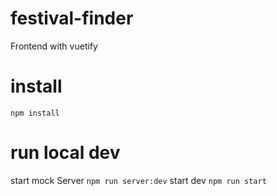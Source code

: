 # festival-finder
Frontend with vuetify

# install

`npm install`

# run local dev

start mock Server
`npm run server:dev`
start dev
`npm run start`

